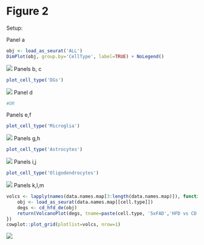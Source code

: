 Figure 2
================

Setup:

Panel a

``` r
obj <- load_as_seurat('ALL')
DimPlot(obj, group.by='CellType', label=TRUE) + NoLegend()
```

![](/Volumes/habib-lab/adi.ravid/AD-HFD/AD-HFD/Fig2_files/figure-gfm/a-1.png)<!-- -->
Panels b, c

``` r
plot_cell_type('DGs')
```

![](/Volumes/habib-lab/adi.ravid/AD-HFD/AD-HFD/Fig2_files/figure-gfm/b-c-1.png)<!-- -->
Panel d

``` r
#OR
```

Panels e,f

``` r
plot_cell_type('Microglia')
```

![](/Volumes/habib-lab/adi.ravid/AD-HFD/AD-HFD/Fig2_files/figure-gfm/e-f-1.png)<!-- -->
Panels g,h

``` r
plot_cell_type('Astrocytes')
```

![](/Volumes/habib-lab/adi.ravid/AD-HFD/AD-HFD/Fig2_files/figure-gfm/g-h-1.png)<!-- -->
Panels i,j

``` r
plot_cell_type('Oligodendrocytes')
```

![](/Volumes/habib-lab/adi.ravid/AD-HFD/AD-HFD/Fig2_files/figure-gfm/i-j-1.png)<!-- -->
Panels k,l,m

``` r
volcs <- lapply(names(data.names.map[3:length(data.names.map)]), function(cell.type){
    obj <- load_as_seurat(data.names.map[[cell.type]])
    degs <- cd_hfd_de(obj)
    return(VolcanoPlot(degs, tname=paste(cell.type, '5xFAD','HFD vs CD', sep=' ,')))
})
cowplot::plot_grid(plotlist=volcs, nrow=1)
```

![](/Volumes/habib-lab/adi.ravid/AD-HFD/AD-HFD/Fig2_files/figure-gfm/k-l-m-1.png)<!-- -->
